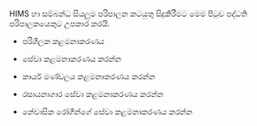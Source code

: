 HIMS හා සම්බන්ධ සියලුම පරිපාලන කටයුතු සිදුකිරීමට මෙම පිටුව පද්ධති පරිපාලකයෙකුට උපකාර කරයි.

* පරිශීලක කළමනාකරණය

* සේවා කළමනාකරණය කරන්න

* කාර්ය මණ්ඩලය කළමනාකරණය කරන්න

* රසායනාගාර සේවා කළමනාකරණය කරන්න

* නේවාසික රෝගීන්ගේ සේවා කළමනාකරණය කරන්න